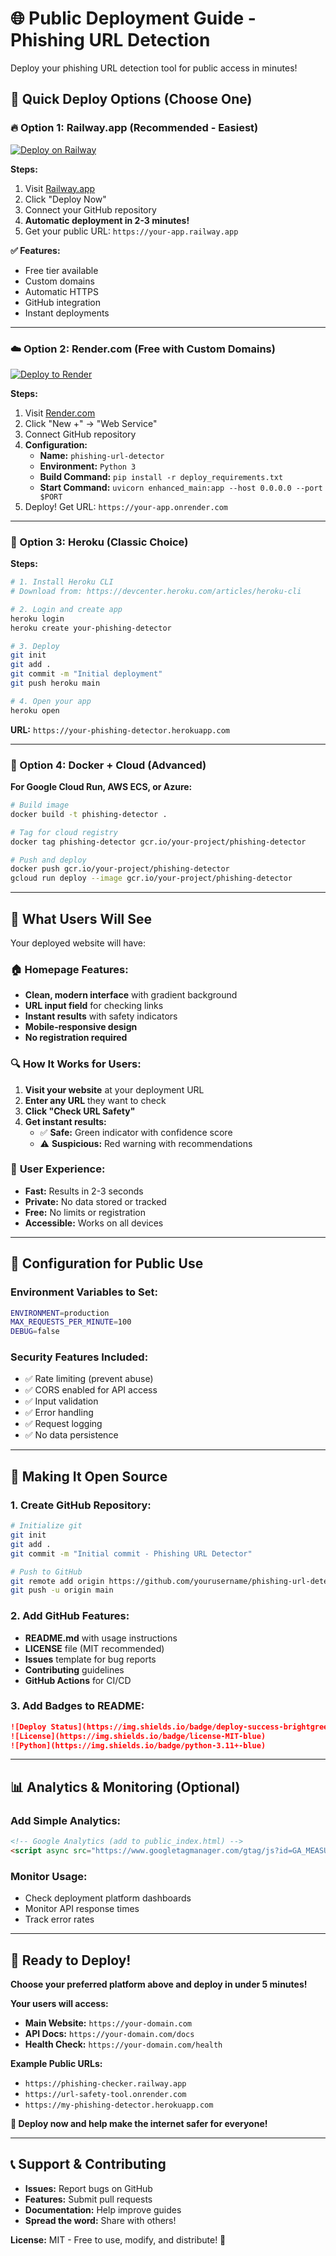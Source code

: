# 🌐 Public Deployment Guide - Phishing URL Detection

Deploy your phishing URL detection tool for public access in minutes!

## 🚀 Quick Deploy Options (Choose One)

### 🔥 Option 1: Railway.app (Recommended - Easiest)

[![Deploy on Railway](https://railway.app/button.svg)](https://railway.app/new)

**Steps:**
1. Visit [Railway.app](https://railway.app)
2. Click "Deploy Now" 
3. Connect your GitHub repository
4. **Automatic deployment in 2-3 minutes!**
5. Get your public URL: `https://your-app.railway.app`

**✅ Features:**
- Free tier available
- Custom domains
- Automatic HTTPS
- GitHub integration
- Instant deployments

---

### ☁️ Option 2: Render.com (Free with Custom Domains)

[![Deploy to Render](https://render.com/images/deploy-to-render-button.svg)](https://render.com/deploy)

**Steps:**
1. Visit [Render.com](https://render.com)
2. Click "New +" → "Web Service"
3. Connect GitHub repository
4. **Configuration:**
   - **Name:** `phishing-url-detector`
   - **Environment:** `Python 3`
   - **Build Command:** `pip install -r deploy_requirements.txt`
   - **Start Command:** `uvicorn enhanced_main:app --host 0.0.0.0 --port $PORT`
5. Deploy! Get URL: `https://your-app.onrender.com`

---

### 🎯 Option 3: Heroku (Classic Choice)

**Steps:**
```bash
# 1. Install Heroku CLI
# Download from: https://devcenter.heroku.com/articles/heroku-cli

# 2. Login and create app
heroku login
heroku create your-phishing-detector

# 3. Deploy
git init
git add .
git commit -m "Initial deployment"
git push heroku main

# 4. Open your app
heroku open
```

**URL:** `https://your-phishing-detector.herokuapp.com`

---

### 🐳 Option 4: Docker + Cloud (Advanced)

**For Google Cloud Run, AWS ECS, or Azure:**

```bash
# Build image
docker build -t phishing-detector .

# Tag for cloud registry  
docker tag phishing-detector gcr.io/your-project/phishing-detector

# Push and deploy
docker push gcr.io/your-project/phishing-detector
gcloud run deploy --image gcr.io/your-project/phishing-detector
```

---

## 🎨 What Users Will See

Your deployed website will have:

### 🏠 **Homepage Features:**
- **Clean, modern interface** with gradient background
- **URL input field** for checking links
- **Instant results** with safety indicators
- **Mobile-responsive design**
- **No registration required**

### 🔍 **How It Works for Users:**
1. **Visit your website** at your deployment URL
2. **Enter any URL** they want to check
3. **Click "Check URL Safety"**
4. **Get instant results:**
   - ✅ **Safe:** Green indicator with confidence score
   - ⚠️ **Suspicious:** Red warning with recommendations

### 📱 **User Experience:**
- **Fast:** Results in 2-3 seconds
- **Private:** No data stored or tracked  
- **Free:** No limits or registration
- **Accessible:** Works on all devices

---

## 🔧 Configuration for Public Use

### **Environment Variables to Set:**
```bash
ENVIRONMENT=production
MAX_REQUESTS_PER_MINUTE=100
DEBUG=false
```

### **Security Features Included:**
- ✅ Rate limiting (prevent abuse)
- ✅ CORS enabled for API access
- ✅ Input validation
- ✅ Error handling
- ✅ Request logging
- ✅ No data persistence

---

## 🌟 Making It Open Source

### **1. Create GitHub Repository:**
```bash
# Initialize git
git init
git add .
git commit -m "Initial commit - Phishing URL Detector"

# Push to GitHub
git remote add origin https://github.com/yourusername/phishing-url-detector
git push -u origin main
```

### **2. Add GitHub Features:**
- **README.md** with usage instructions
- **LICENSE** file (MIT recommended)
- **Issues** template for bug reports
- **Contributing** guidelines
- **GitHub Actions** for CI/CD

### **3. Add Badges to README:**
```markdown
![Deploy Status](https://img.shields.io/badge/deploy-success-brightgreen)
![License](https://img.shields.io/badge/license-MIT-blue)
![Python](https://img.shields.io/badge/python-3.11+-blue)
```

---

## 📊 Analytics & Monitoring (Optional)

### **Add Simple Analytics:**
```html
<!-- Google Analytics (add to public_index.html) -->
<script async src="https://www.googletagmanager.com/gtag/js?id=GA_MEASUREMENT_ID"></script>
```

### **Monitor Usage:**
- Check deployment platform dashboards
- Monitor API response times
- Track error rates

---

## 🎯 **Ready to Deploy!**

**Choose your preferred platform above and deploy in under 5 minutes!**

**Your users will access:**
- **Main Website:** `https://your-domain.com`
- **API Docs:** `https://your-domain.com/docs`
- **Health Check:** `https://your-domain.com/health`

**Example Public URLs:**
- `https://phishing-checker.railway.app`
- `https://url-safety-tool.onrender.com`
- `https://my-phishing-detector.herokuapp.com`

**🚀 Deploy now and help make the internet safer for everyone!**

---

## 📞 Support & Contributing

- **Issues:** Report bugs on GitHub
- **Features:** Submit pull requests
- **Documentation:** Help improve guides
- **Spread the word:** Share with others!

**License:** MIT - Free to use, modify, and distribute! 🎉